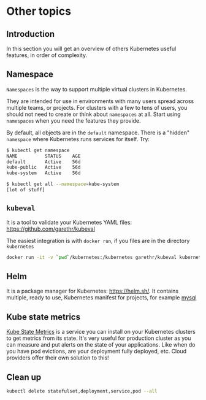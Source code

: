 # Other topics

## Introduction

In this section you will get an overview of others Kubernetes useful features, in order of complexity.

## Namespace

`Namespaces` is the way to support multiple virtual clusters in Kubernetes.

They are intended for use in environments with many users spread across multiple teams, or projects. For clusters with a few to tens of users, you should not need to create or think about `namespaces` at all. Start using `namespaces` when you need the features they provide.

By default, all objects are in the `default` namespace. There is a "hidden" `namespace` where Kubernetes runs services for itself.
Try:

```sh
$ kubectl get namespace
NAME          STATUS    AGE
default       Active    56d
kube-public   Active    56d
kube-system   Active    56d
```

```sh
$ kubectl get all --namespace=kube-system
[lot of stuff]
```

## `kubeval`

It is a tool to validate your Kubernetes YAML files: https://github.com/garethr/kubeval

The easiest integration is with `docker run`, if you files are in the directory `kubernetes`

```sh
docker run -it -v `pwd`/kubernetes:/kubernetes garethr/kubeval kubernetes/**/*
```

## Helm

It is a package manager for Kubernetes: https://helm.sh/.
It contains multiple, ready to use, Kubernetes manifest for projects, for example [mysql](https://github.com/helm/charts/tree/master/stable/mysql)

## Kube state metrics

[Kube State Metrics](https://github.com/kubernetes/kube-state-metrics) is a service you can install on your Kubernetes clusters to get metrics from its state. It's very useful for production cluster as you can measure and put alerts on the state of your applications. Like when do you have pod evictions, are your deployment fully deployed, etc. Cloud providers offer their own solution to this!

## Clean up

```sh
kubectl delete statefulset,deployment,service,pod --all
```
